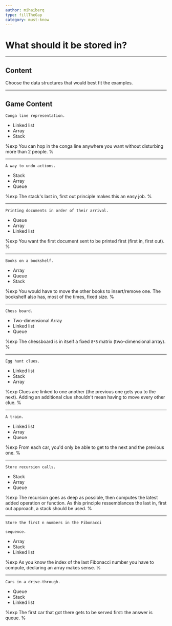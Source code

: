 ```yaml
---
author: mihaiberq
type: fillTheGap
category: must-know
---
```


# What should it be stored in?


---

## Content

Choose the data structures that would best fit the examples.


---

## Game Content

```plain-text
Conga line representation.
```

- Linked list
- Array
- Stack

%exp
You can hop in the conga line anywhere you want without disturbing more than 2 people.
%

---

```plain-text
A way to undo actions.
```

- Stack
- Array
- Queue

%exp
The stack's last in, first out principle makes this an easy job.
%

---

```plain-text
Printing documents in order of their arrival.
```

- Queue
- Array
- Linked list

%exp
You want the first document sent to be printed first (first in, first out).
%

---

```plain-text
Books on a bookshelf.
```

- Array
- Queue
- Stack

%exp
You would have to move the other books to insert/remove one. The bookshelf also has, most of the times, fixed size.
%

---

```plain-text
Chess board.
```

- Two-dimensional Array
- Linked list
- Queue

%exp
The chessboard is in itself a fixed `8*8` matrix (two-dimensional array).
%

---

```plain-text
Egg hunt clues.
```

- Linked list
- Stack
- Array

%exp
Clues are linked to one another (the previous one gets you to the next). Adding an additional clue shouldn't mean having to move every other clue.
%

---

```plain-text
A train.
```

- Linked list
- Array
- Queue

%exp
From each car, you'd only be able to get to the next and the previous one.
%

---

```plain-text
Store recursion calls.
```

- Stack
- Array
- Queue

%exp
The recursion goes as deep as possible, then computes the latest added operation or function. As this principle ressemblances the last in, first out approach, a stack should be used.
%

---

```plain-text
Store the first n numbers in the Fibonacci

sequence.
```

- Array
- Stack
- Linked list

%exp
As you know the index of the last Fibonacci number you have to compute, declaring an array makes sense.
%

---

```plain-text
Cars in a drive-through.
```

- Queue
- Stack
- Linked list

%exp
The first car that got there gets to be served first: the answer is queue.
%
 
